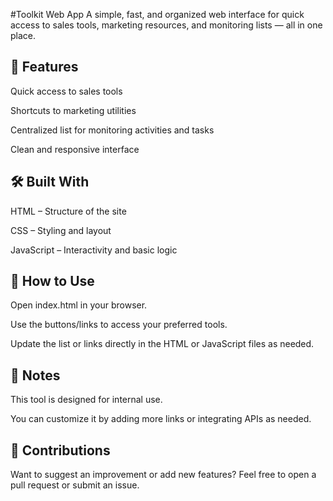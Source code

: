 #Toolkit Web App
A simple, fast, and organized web interface for quick access to sales tools, marketing resources, and monitoring lists — all in one place.

## 🚀 Features
Quick access to sales tools

Shortcuts to marketing utilities

Centralized list for monitoring activities and tasks

Clean and responsive interface

## 🛠️ Built With
HTML – Structure of the site

CSS – Styling and layout

JavaScript – Interactivity and basic logic

## 🔧 How to Use
Open index.html in your browser.

Use the buttons/links to access your preferred tools.

Update the list or links directly in the HTML or JavaScript files as needed.

## 📌 Notes
This tool is designed for internal use.

You can customize it by adding more links or integrating APIs as needed.

## 🙌 Contributions
Want to suggest an improvement or add new features?
Feel free to open a pull request or submit an issue.


